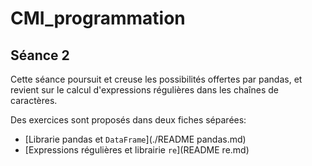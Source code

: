 # CMI_programmation

## Séance 2

Cette séance poursuit et creuse les possibilités offertes par pandas, et revient sur le calcul d'expressions régulières dans les chaînes de caractères.

Des exercices sont proposés dans deux fiches séparées:

* [Librarie pandas et `DataFrame`](./README pandas.md)
* [Expressions régulières et librairie `re`](README re.md)
